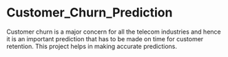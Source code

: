 # Customer_Churn_Prediction
Customer churn is a major concern for all the telecom industries and hence it is an important prediction that has to be made on time for customer retention. This project helps in making accurate predictions. 
